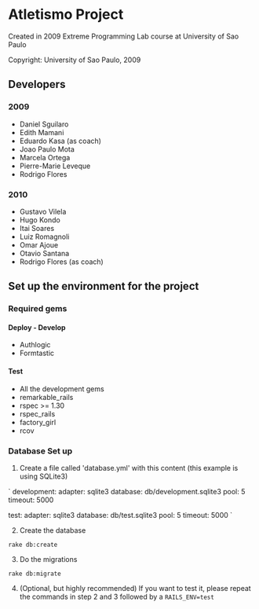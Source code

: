Atletismo Project
=================

Created in 2009 Extreme Programming Lab course at University of Sao Paulo

Copyright:
University of Sao Paulo, 2009


Developers
----------

### 2009 ###

+ Daniel Sguilaro
+ Edith Mamani
+ Eduardo Kasa (as coach)
+ Joao Paulo Mota
+ Marcela Ortega 
+ Pierre-Marie Leveque
+ Rodrigo Flores

### 2010 ###

+ Gustavo Vilela
+ Hugo Kondo
+ Itai Soares
+ Luiz Romagnoli
+ Omar Ajoue
+ Otavio Santana
+ Rodrigo Flores (as coach)

Set up the environment for the project
--------------------------------------

### Required gems ###


#### Deploy - Develop ####
+ Authlogic 
+ Formtastic

#### Test ####

+ All the development gems
+ remarkable_rails
+ rspec >= 1.30 
+ rspec_rails
+ factory_girl
+ rcov

### Database Set up ###

1. Create a file called 'database.yml' with this content (this example is using SQLite3)

`
development: 
  adapter: sqlite3 
  database: db/development.sqlite3 
  pool: 5 
  timeout: 5000 

test:
  adapter: sqlite3 
  database: db/test.sqlite3 
  pool: 5 
  timeout: 5000 
`

2. Create the database

``
rake db:create
``

3. Do the migrations

``
rake db:migrate
``

4. (Optional, but highly recommended) If you want to test it, please repeat the commands in step 2 and 3 followed by a ``RAILS_ENV=test``


